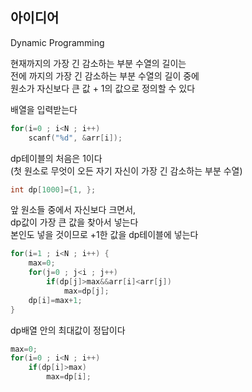 ## 아이디어
Dynamic Programming  
  
현재까지의 가장 긴 감소하는 부분 수열의 길이는  
전에 까지의 가장 긴 감소하는 부분 수열의 길이 중에  
원소가 자신보다 큰 값 + 1의 값으로 정의할 수 있다  
  
배열을 입력받는다
```c
for(i=0 ; i<N ; i++)
	scanf("%d", &arr[i]);
```
dp테이블의 처음은 1이다  
(첫 원소로 무엇이 오든 자기 자신이 가장 긴 감소하는 부분 수열)
```c
int dp[1000]={1, };
```
앞 원소들 중에서 자신보다 크면서,  
dp값이 가장 큰 값을 찾아서 넣는다  
본인도 넣을 것이므로 +1한 값을 dp테이블에 넣는다
```c
for(i=1 ; i<N ; i++) {
	max=0;
	for(j=0 ; j<i ; j++)
		if(dp[j]>max&&arr[i]<arr[j])
			max=dp[j];
	dp[i]=max+1;
}
```
dp배열 안의 최대값이 정답이다
```c
max=0;
for(i=0 ; i<N ; i++)
	if(dp[i]>max)
		max=dp[i];
```
